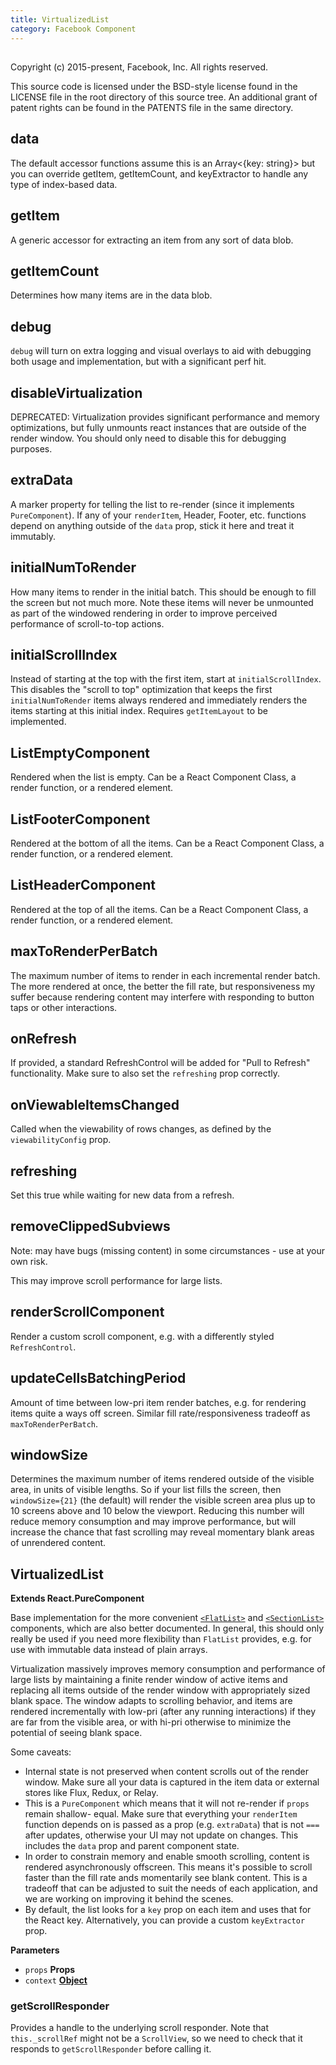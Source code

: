 ```yaml
---
title: VirtualizedList
category: Facebook Component
---
```

<!-- Generated by documentation.js. Update this documentation by updating the source code. -->

## 

Copyright (c) 2015-present, Facebook, Inc.
All rights reserved.

This source code is licensed under the BSD-style license found in the
LICENSE file in the root directory of this source tree. An additional grant
of patent rights can be found in the PATENTS file in the same directory.

## data

The default accessor functions assume this is an Array&lt;{key: string}> but you can override
getItem, getItemCount, and keyExtractor to handle any type of index-based data.

## getItem

A generic accessor for extracting an item from any sort of data blob.

## getItemCount

Determines how many items are in the data blob.

## debug

`debug` will turn on extra logging and visual overlays to aid with debugging both usage and
implementation, but with a significant perf hit.

## disableVirtualization

DEPRECATED: Virtualization provides significant performance and memory optimizations, but fully
unmounts react instances that are outside of the render window. You should only need to disable
this for debugging purposes.

## extraData

A marker property for telling the list to re-render (since it implements `PureComponent`). If
any of your `renderItem`, Header, Footer, etc. functions depend on anything outside of the
`data` prop, stick it here and treat it immutably.

## initialNumToRender

How many items to render in the initial batch. This should be enough to fill the screen but not
much more. Note these items will never be unmounted as part of the windowed rendering in order
to improve perceived performance of scroll-to-top actions.

## initialScrollIndex

Instead of starting at the top with the first item, start at `initialScrollIndex`. This
disables the "scroll to top" optimization that keeps the first `initialNumToRender` items
always rendered and immediately renders the items starting at this initial index. Requires
`getItemLayout` to be implemented.

## ListEmptyComponent

Rendered when the list is empty. Can be a React Component Class, a render function, or
a rendered element.

## ListFooterComponent

Rendered at the bottom of all the items. Can be a React Component Class, a render function, or
a rendered element.

## ListHeaderComponent

Rendered at the top of all the items. Can be a React Component Class, a render function, or
a rendered element.

## maxToRenderPerBatch

The maximum number of items to render in each incremental render batch. The more rendered at
once, the better the fill rate, but responsiveness my suffer because rendering content may
interfere with responding to button taps or other interactions.

## onRefresh

If provided, a standard RefreshControl will be added for "Pull to Refresh" functionality. Make
sure to also set the `refreshing` prop correctly.

## onViewableItemsChanged

Called when the viewability of rows changes, as defined by the
`viewabilityConfig` prop.

## refreshing

Set this true while waiting for new data from a refresh.

## removeClippedSubviews

Note: may have bugs (missing content) in some circumstances - use at your own risk.

This may improve scroll performance for large lists.

## renderScrollComponent

Render a custom scroll component, e.g. with a differently styled `RefreshControl`.

## updateCellsBatchingPeriod

Amount of time between low-pri item render batches, e.g. for rendering items quite a ways off
screen. Similar fill rate/responsiveness tradeoff as `maxToRenderPerBatch`.

## windowSize

Determines the maximum number of items rendered outside of the visible area, in units of
visible lengths. So if your list fills the screen, then `windowSize={21}` (the default) will
render the visible screen area plus up to 10 screens above and 10 below the viewport. Reducing
this number will reduce memory consumption and may improve performance, but will increase the
chance that fast scrolling may reveal momentary blank areas of unrendered content.

## VirtualizedList

**Extends React.PureComponent**

Base implementation for the more convenient [`<FlatList>`](/react-native/docs/flatlist.html)
and [`<SectionList>`](/react-native/docs/sectionlist.html) components, which are also better
documented. In general, this should only really be used if you need more flexibility than
`FlatList` provides, e.g. for use with immutable data instead of plain arrays.

Virtualization massively improves memory consumption and performance of large lists by
maintaining a finite render window of active items and replacing all items outside of the render
window with appropriately sized blank space. The window adapts to scrolling behavior, and items
are rendered incrementally with low-pri (after any running interactions) if they are far from the
visible area, or with hi-pri otherwise to minimize the potential of seeing blank space.

Some caveats:

-   Internal state is not preserved when content scrolls out of the render window. Make sure all
    your data is captured in the item data or external stores like Flux, Redux, or Relay.
-   This is a `PureComponent` which means that it will not re-render if `props` remain shallow-
    equal. Make sure that everything your `renderItem` function depends on is passed as a prop
    (e.g. `extraData`) that is not `===` after updates, otherwise your UI may not update on
    changes. This includes the `data` prop and parent component state.
-   In order to constrain memory and enable smooth scrolling, content is rendered asynchronously
    offscreen. This means it's possible to scroll faster than the fill rate ands momentarily see
    blank content. This is a tradeoff that can be adjusted to suit the needs of each application,
    and we are working on improving it behind the scenes.
-   By default, the list looks for a `key` prop on each item and uses that for the React key.
    Alternatively, you can provide a custom `keyExtractor` prop.

**Parameters**

-   `props` **Props** 
-   `context` **[Object](https://developer.mozilla.org/en-US/docs/Web/JavaScript/Reference/Global_Objects/Object)** 

### getScrollResponder

Provides a handle to the underlying scroll responder.
Note that `this._scrollRef` might not be a `ScrollView`, so we
need to check that it responds to `getScrollResponder` before calling it.
